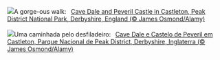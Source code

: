 ![](https://www.bing.com/th?id=OHR.SpringCaveDale_EN-GB2092563802_UHD.jpg&w=1000)A gorge-ous walk:&nbsp;&ensp;[Cave Dale and Peveril Castle in Castleton, Peak District National Park, Derbyshire, England (© James Osmond/Alamy)](https://www.bing.com/th?id=OHR.SpringCaveDale_EN-GB2092563802_UHD.jpg)
<br><br/>
![](https://www.bing.com/th?id=OHR.SpringFrog_PT-BR2957338911_UHD.jpg&w=1000)Uma caminhada pelo desfiladeiro:&nbsp;&ensp;[Cave Dale e Castelo de Peveril em Castleton, Parque Nacional de Peak District, Derbyshire, Inglaterra (© James Osmond/Alamy)](https://www.bing.com/th?id=OHR.SpringFrog_PT-BR2957338911_UHD.jpg)
<br><br/>
